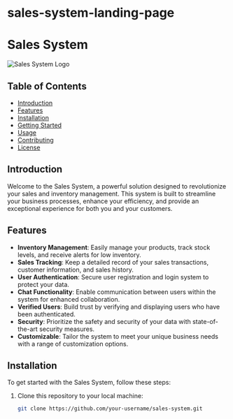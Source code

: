 # sales-system-landing-page
# Sales System

![Sales System Logo](link_to_logo_image.png)

## Table of Contents
- [Introduction](#introduction)
- [Features](#features)
- [Installation](#installation)
- [Getting Started](#getting-started)
- [Usage](#usage)
- [Contributing](#contributing)
- [License](#license)

## Introduction

Welcome to the Sales System, a powerful solution designed to revolutionize your sales and inventory management. This system is built to streamline your business processes, enhance your efficiency, and provide an exceptional experience for both you and your customers.

## Features

- **Inventory Management**: Easily manage your products, track stock levels, and receive alerts for low inventory.
- **Sales Tracking**: Keep a detailed record of your sales transactions, customer information, and sales history.
- **User Authentication**: Secure user registration and login system to protect your data.
- **Chat Functionality**: Enable communication between users within the system for enhanced collaboration.
- **Verified Users**: Build trust by verifying and displaying users who have been authenticated.
- **Security**: Prioritize the safety and security of your data with state-of-the-art security measures.
- **Customizable**: Tailor the system to meet your unique business needs with a range of customization options.

## Installation

To get started with the Sales System, follow these steps:

1. Clone this repository to your local machine:

   ```bash
   git clone https://github.com/your-username/sales-system.git
